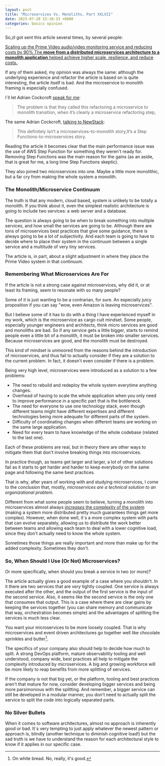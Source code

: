 ```yaml
---
layout: post
title: "Microservices Vs. Monoliths, Part XXLVII"
date: 2023-07-20 15:10:33 +0800
categories: basics opinion
---
```

So,zI got sent this article several times, by several people:

[Scaling up the Prime Video audio/video monitoring service and reducing costs by 90%
The **move from a distributed microservices architecture to a monolith application** helped achieve higher scale, resilience, and reduce costs.](https://www.primevideotech.com/video-streaming/scaling-up-the-prime-video-audio-video-monitoring-service-and-reducing-costs-by-90).

If any of them asked, my opinion was always the same: although the underlying experience and refactor the article is based on is quite interesting, the article itself is bad. And the microservice to monolith framing is especially confused. 

I`ll let Adrian Cockcroft [speak for me](https://adrianco.medium.com/so-many-bad-takes-what-is-there-to-learn-from-the-prime-video-microservices-to-monolith-story-4bd0970423d4):

> The problem is that they called this refactoring a microservice to monolith transition, when it’s clearly a microservice refactoring step,

The same Adrian Cockcroft, [talking to NewStack](https://thenewstack.io/amazon-prime-videos-microservices-move-doesnt-lead-to-a-monolith-after-all/):

> This definitely isn’t a microservices-to-monolith story,It’s a Step Functions-to-microservices story.

Reading the article it becomes clear that the main performance issue was the use of AWS Step Function for something they weren't ready for. Removing Step Functions was the main reason for the gains (as an aside, that is great for me, a long time Step Functions skeptic).

They also joined two microservices into one. Maybe a little more monolithic, but a far cry from making the whole system a monolith.

### The Monolith/Microservice Continuum
The truth is that any modern, cloud based, system is unlikely to be totally a monolith. If you think about it, even the simplest realistic architecture is going to include two services: a web server and a database.

The question is always going to be when to break something into multiple services, and how small the services are going to be. Although there are tons of microservices best practices that give some guidance, there is always going to be a lot of subjectivity. And each team is going to have to decide where to place their system in the continuum between a single service and a multitude of very tiny services.

The article is, in part, about a slight adjustment in where they place the Prime Video system in that continuum.

### Remembering What Microservices Are For

If the article is not a strong case against microservices, why did it, or at least its framing, seem to resonate with so many people?

Some of it is just wanting to be a contrarian, for sure. An especially juicy proposition if you can say "wow, even Amazon is leaving microservices".

But I believe some of it has to do with a thing I have experienced myself in my work, which is the microservice as cargo cult mindset. Some people, especially younger engineers and architects, think micro services are good and monoliths are bad. So if any service gets a little bigger, starts to remind people even a little bit of a monolith, it must be broken into smaller services. Because microservices are good, and the monolith must be destroyed.

This kind of mindset is unmoored from the reasons behind the introduction of microservices, and thus fail to actually consider if they are a solution to the current problem. In fact, it doesn't even consider if there is a problem.

Being very high level, microservices were introduced as a solution to a few problems:

- The need to rebuild and redeploy the whole system everytime anything changes.
- Overhead of having to scale the whole application when you only need to improve performance in a specific part that is the bottleneck.
- The need for everyone to use one technology stack, even though different teams might have different expertises and different technologies being more adequate for different parts of the system.
- Difficulty of coordinating changes when different teams are working on the same large application.
- Need for every team to have knowledge of the whole codebase (related to the last one).

Each of these problems are real, but in theory there are other ways to mitigate them that don't involve breaking things into microservices.

In practice though, as teams get larger and larger, a lot of other solutions fail as it starts to get harder and harder to keep everybody on the same page and following the same best practices. 

That is why, after years of working with and studying microservices, I come to the conclusion that, mostly, *microservices are a technical solution to an organizational problem*.

Different from what some people seem to believe, turning a monolith into microservices almost always [*increases* the complexity of the system](https://martinfowler.com/articles/microservice-trade-offs.html) (making a system more distributed pretty much guarantees things get more complex). However, when done well, it`s a more complex system with parts that can evolve separately, allowing us to distribute the work better between teams and allowing each team to deal with a lower cognitive load, since they don't actually need to know the whole system.

Sometimes those things are really important and more than make up for the added complexity. Sometimes they don't.

### So, When Should I Use (Or Not) Microservices?

Or more specifically, when should you break a service in two (or more)?

The article actually gives a good example of a case where you shouldn't. In it there are two services that are *very* tightly coupled. One service is always executed after the other, and the output of the first service is the input of the second service. Also, it seems like the second service is the only one that consumes that output. This is a case where there are clear gains by keeping the services together (you can share memory and communicate that way, orchestration becomes simple) and the advantages of splitting the services is much less clear.

You want your microservices to be more loosely coupled. That is why microservices and event driven architectures go together well like chocolate sprinkles and butter[^1].

The specifics of your company also should help to decide how much to split. A strong DevOps platform, mature observability tooling and well understood, company wide, best practices all help to mitigate the complexity introduced by microservices. A big and growing workforce will be more likely to reap benefits from more splitting of services.

If the company is not that big yet, or the platform, tooling and best practices aren't that mature for now, consider developing bigger services and being more parsimonious with the splitting. And remember, a bigger service can still be developed in a modular manner, you don't need to actually split the service to split the code into logically separated parts.

### No Silver Bullets

When it comes to software architectures, almost no approach is inherently good or bad. It`s very tempting to just apply whatever the newest pattern or approach is, blindly (another technique to diminish cognitive load!) but the sad truth is we have to understand the reason for each architectural style to know if it applies in our specific case.

[^1]:On white bread. No, really, it's good.